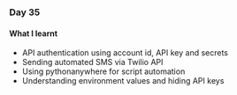 ### Day 35

#### What I learnt

- API authentication using account id, API key and secrets
- Sending automated SMS via Twilio API
- Using pythonanywhere for script automation
- Understanding environment values and hiding API keys
